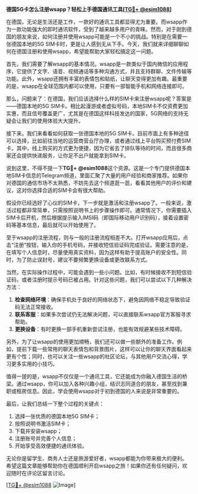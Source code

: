 **德国5G卡怎么注册wsapp？轻松上手德国通讯工具[[TG💪+ @esim1088](https://t.me/s/esim1088)]**

在德国，无论是生活还是工作，一款好的通讯工具都显得尤为重要。而wsapp作为一款功能强大的即时通讯软件，受到了越来越多用户的青睐。然而，对于刚到德国的朋友来说，如何注册并使用wsapp可能是一个不小的挑战。特别是在需要一张德国本地的5G SIM卡时，更是让人感到无从下手。今天，我们就来详细聊聊如何在德国注册和使用wsapp，希望能帮助大家轻松搞定这一问题。

首先，我们需要了解wsapp的基本情况。wsapp是一款类似于国内微信的应用程序，它提供了文字、语音、视频通话等多种沟通方式，并且支持群聊、文件传输等功能。此外，wsapp还拥有丰富的表情包和贴纸，让聊天变得更加有趣。最重要的是，wsapp在全球范围内都可以使用，只要有一部智能手机和网络连接即可。

那么，问题来了：在德国，我们应该选择什么样的SIM卡来注册wsapp呢？答案是——德国本地的5G SIM卡。相比起漫游或者虚拟号码，本地SIM卡不仅资费更加实惠，而且信号覆盖更广，尤其是在德国这样科技发达的国家，5G网络的支持无疑会让我们的使用体验大大提升。

接下来，我们来看看如何获取一张德国本地的5G SIM卡。目前市面上有多种途径可以选择，比如前往当地的运营商营业厅办理，或者通过线上平台购买预付费SIM卡。其中，线上购买的方式更为便捷，因为它省去了排队等待的时间，而且很多商家还会提供快递服务，让你足不出户就能拿到SIM卡。

说到这里，不得不提一下**TG💪+ @esim1088**这个资源。这是一个专门提供德国本地SIM卡信息的Telegram频道，里面汇聚了大量的用户经验和商家推荐。如果你对德国的通信市场不太熟悉，不妨先去这个频道逛一逛，看看其他用户的评价和建议，这对你选择合适的SIM卡会有很大帮助。

假设你已经选好了心仪的SIM卡，下一步就是激活和注册wsapp了。一般来说，激活过程都非常简单，只需按照说明书上的步骤操作即可。通常情况下，你需要插入SIM卡后开机，然后根据提示输入IMSI码（即国际移动用户识别码），接着设置密码等基本信息，最后就可以开始使用了。

至于wsapp的注册流程，则与一般的注册流程相差不大。打开wsapp应用后，点击“注册”按钮，输入你的手机号码，并接收短信验证码完成验证。需要注意的是，在填写个人信息时，尽量使用真实资料，因为这样有助于提高账户的安全性。同时，为了防止误封号，建议不要频繁更换设备或更改联系方式。

当然，在实际操作过程中，可能会遇到一些小问题。比如，有时候接收不到短信验证码，或者注册时提示号码已被占用。针对这些问题，我们可以尝试以下几种解决方法：

1. **检查网络环境**：确保手机处于良好的网络状态下，避免因网络不稳定导致验证码无法正常接收。
2. **联系客服**：如果多次尝试仍无法解决问题，可以直接联系wsapp官方客服寻求帮助。
3. **更换设备**：有时更换一部手机重新尝试注册，也能有效规避某些技术障碍。

另外，为了让wsapp的使用更加顺畅，我们还可以做一些额外的准备工作。例如，提前下载一些常用的聊天表情包和背景图片，这样可以让你的聊天界面看起来更有个性；同时，也可以关注一些wsapp的社区论坛，与其他用户交流心得，学习更多实用的小技巧。

值得一提的是，wsapp不仅仅是一个通讯工具，它还能成为你融入德国生活的桥梁。通过wsapp，你可以加入各种兴趣小组，结识志同道合的朋友，甚至找到兼职或租房信息。因此，学会使用wsapp对于初到德国的人来说是非常重要的。

最后，让我们总结一下整个过程的关键点：
1. 选择一张优质的德国本地5G SIM卡；
2. 按照说明书激活SIM卡；
3. 下载并安装wsapp；
4. 注册账号并完善个人信息；
5. 开始享受高效便捷的通讯体验。

无论你是留学生、商务人士还是旅游爱好者，wsapp都能为你带来极大的便利。希望这篇文章能够帮助你在德国顺利开启wsapp之旅！如果你还有任何疑问，欢迎随时在评论区留言讨论。

[[TG💪+ @esim1088](https://t.me/s/esim1088) ![Image](https://i.postimg.cc/4NQfJmqS/Snipaste-2025-05-13-00-14-12.png)]